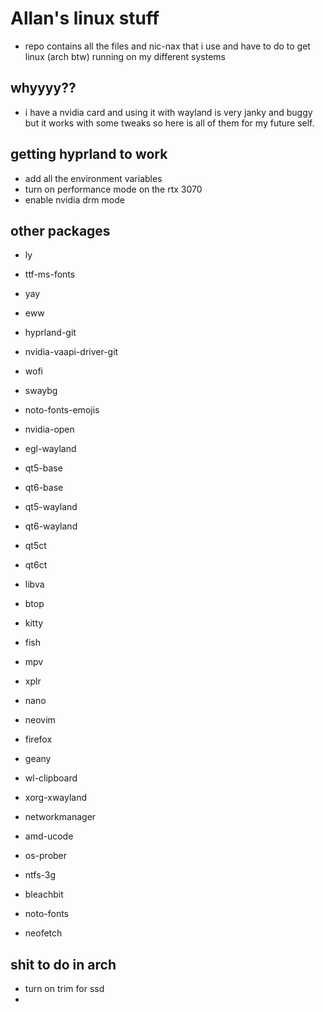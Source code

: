 # Allan's linux stuff
- repo contains all the files and nic-nax that i use and have to do to get linux (arch btw) running on my different systems

## whyyyy??
- i have a nvidia card and using it with wayland is very janky and buggy but it works with some tweaks so here is all of them for my future self.

## getting hyprland to work
- add all the environment variables
- turn on performance mode on the rtx 3070
- enable nvidia drm mode

## other packages

- ly
- ttf-ms-fonts
- yay 
- eww 
- hyprland-git
- nvidia-vaapi-driver-git
- wofi
- swaybg
- noto-fonts-emojis

- nvidia-open
- egl-wayland
- qt5-base
- qt6-base
- qt5-wayland
- qt6-wayland
- qt5ct
- qt6ct
- libva
- btop
- kitty
- fish
- mpv
- xplr
- nano
- neovim
- firefox
- geany
- wl-clipboard
- xorg-xwayland
- networkmanager
- amd-ucode
- os-prober
- ntfs-3g
- bleachbit
- noto-fonts
- neofetch

## shit to do in arch
- turn on trim for ssd
- 
